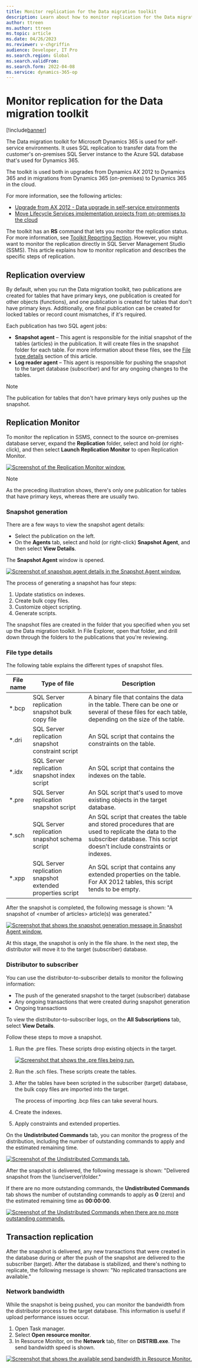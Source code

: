 ```yaml
---
title: Monitor replication for the Data migration toolkit
description: Learn about how to monitor replication for the Data migration toolkit for Microsoft Dynamics 365, including a replication overview.
author: ttreen
ms.author: ttreen
ms.topic: article
ms.date: 04/26/2023
ms.reviewer: v-chgriffin
audience: Developer, IT Pro
ms.search.region: Global
ms.search.validFrom: 
ms.search.form: 2022-04-08
ms.service: dynamics-365-op
---
```


# Monitor replication for the Data migration toolkit

[!include[banner](../includes/banner.md)]

The Data migration toolkit for Microsoft Dynamics 365 is used for self-service environments. It uses SQL replication to transfer data from the customer's on-premises SQL Server instance to the Azure SQL database that's used for Dynamics 365.

The toolkit is used both in upgrades from Dynamics AX 2012 to Dynamics 365 and in migrations from Dynamics 365 (on-premises) to Dynamics 365 in the cloud.

For more information, see the following articles:

- [Upgrade from AX 2012 - Data upgrade in self-service environments](data-upgrade-self-service.md)
- [Move Lifecycle Services implementation projects from on-premises to the cloud](../lifecycle-services/move-on-prem-to-cloud.md)

The toolkit has an **RS** command that lets you monitor the replication status. For more information, see [Toolkit Reporting Section](data-upgrade-self-service.md#reporting-section-of-the-application). However, you might want to monitor the replication directly in SQL Server Management Studio (SSMS). This article explains how to monitor replication and describes the specific steps of replication.

## Replication overview

By default, when you run the Data migration toolkit, two publications are created for tables that have primary keys, one publication is created for other objects (functions), and one publication is created for tables that don't have primary keys. Additionally, one final publication can be created for locked tables or record count mismatches, if it's required.

Each publication has two SQL agent jobs:

- **Snapshot agent** –  This agent is responsible for the initial snapshot of the tables (articles) in the publication. It will create files in the snapshot folder for each table. For more information about these files, see the [File type details](#file-type-details) section of this article.
- **Log reader agent** – This agent is responsible for pushing the snapshot to the target database (subscriber) and for any ongoing changes to the tables. 

> [!NOTE]
> The publication for tables that don't have primary keys only pushes up the snapshot.

## Replication Monitor

To monitor the replication in SSMS, connect to the source on-premises database server, expand the **Replication** folder, select and hold (or right-click), and then select **Launch Replication Monitor** to open Replication Monitor.

[![Screenshot of the Replication Monitor window.](./media/Replication-Monitor2.png)](./media/Replication-Monitor2.png)

> [!NOTE]
> As the preceding illustration shows, there's only one publication for tables that have primary keys, whereas there are usually two.

### Snapshot generation

There are a few ways to view the snapshot agent details:

 - Select the publication on the left.
 - On the **Agents** tab, select and hold (or right-click) **Snapshot Agent**, and then select **View Details**.

The **Snapshot Agent** window is opened.

[![Screenshot of snapshop agent details in the Snapshot Agent window.](./media/snapshot-agent-details3.png)](./media/snapshot-agent-details3.png)

The process of generating a snapshot has four steps:

1. Update statistics on indexes.
2. Create bulk copy files.
3. Customize object scripting.
4. Generate scripts.

The snapshot files are created in the folder that you specified when you set up the Data migration toolkit. In File Explorer, open that folder, and drill down through the folders to the publications that you're reviewing.

### File type details

The following table explains the different types of snapshot files.

| File name | Type of file | Description |
|---|---|---|
| \*.bcp | SQL Server replication snapshot bulk copy file | A binary file that contains the data in the table. There can be one or several of these files for each table, depending on the size of the table. |
| \*.dri | SQL Server replication snapshot constraint script | An SQL script that contains the constraints on the table. |
| \*.idx | SQL Server replication snapshot index script | An SQL script that contains the indexes on the table. |
| \*.pre | SQL Server replication snapshot script | An SQL script that's used to move existing objects in the target database. |
| \*.sch | SQL Server replication snapshot schema script | An SQL script that creates the table and stored procedures that are used to replicate the data to the subscriber database. This script doesn't include constraints or indexes. |
| \*.xpp | SQL Server replication snapshot extended properties script | An SQL script that contains any extended properties on the table. For AX 2012 tables, this script tends to be empty. |

After the snapshot is completed, the following message is shown: "A snapshot of \<number of articles\> article(s) was generated."

[![Screenshot that shows the snapshot generation message in Snapshot Agent window.](./media/articles-generated4.png)](./media/articles-generated4.png)

At this stage, the snapshot is only in the file share. In the next step, the distributor will move it to the target (subscriber) database.

### Distributor to subscriber

You can use the distributor-to-subscriber details to monitor the following information:

- The push of the generated snapshot to the target (subscriber) database
- Any ongoing transactions that were created during snapshot generation
- Ongoing transactions

To view the distributor-to-subscriber logs, on the **All Subscriptions** tab, select **View Details**.

Follow these steps to move a snapshot.

1. Run the .pre files. These scripts drop existing objects in the target.

    [![Screenshot that shows the .pre files being run.](./media/first-step5.png)](./media/first-step5.png)

2. Run the .sch files. These scripts create the tables.
3. After the tables have been scripted in the subscriber (target) database, the bulk copy files are imported into the target.

    The process of importing .bcp files can take several hours.

4. Create the indexes.
5. Apply constraints and extended properties.

On the **Undistributed Commands** tab, you can monitor the progress of the distribution, including the number of outstanding commands to apply and the estimated remaining time.

[![Screenshot of the Undistributed Commands tab.](./media/undistributed-commands6.png)](./media/undistributed-commands6.png)

After the snapshot is delivered, the following message is shown: "Delivered snapshot from the \\\\unc\\server\\folder."

If there are no more outstanding commands, the **Undistributed Commands** tab shows the number of outstanding commands to apply as **0** (zero) and the estimated remaining time as **00:00:00**.

[![Screenshot of the Undistributed Commands when there are no more outstanding commands.](./media/undis-commands-completed7.png)](./media/undis-commands-completed7.png)

## Transaction replication

After the snapshot is delivered, any new transactions that were created in the database during or after the push of the snapshot are delivered to the subscriber (target). After the database is stabilized, and there's nothing to replicate, the following message is shown: "No replicated transactions are available."

### Network bandwidth

While the snapshot is being pushed, you can monitor the bandwidth from the distributor process to the target database. This information is useful if upload performance issues occur.

1. Open Task manager.
2. Select **Open resource monitor**.
3. In Resource Monitor, on the **Network** tab, filter on **DISTRIB.exe**. The send bandwidth speed is shown.

[![Screenshot that shows the available send bandwidth in Resource Monitor.](./media/send-band8.png)](./media/send-band8.png)
